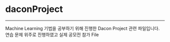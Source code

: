 # daconProject
---
Machine Learning 기법을 공부하기 위해 진행한 Dacon Project 관련 파일입니다.
연습 문제 위주로 진행하였고 실제 공모전 참가 File
